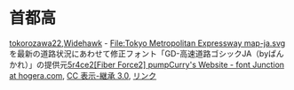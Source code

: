 # 首都高

<a href="//commons.wikimedia.org/w/index.php?title=User:Tokorozawa22&amp;action=edit&amp;redlink=1" class="new" title="User:Tokorozawa22 (page does not exist)">tokorozawa22</a>,<a href="//commons.wikimedia.org/wiki/User:Widehawk" title="User:Widehawk">Widehawk</a> - <a href="//commons.wikimedia.org/wiki/File:Tokyo_Metropolitan_Expressway_map-ja.svg" title="File:Tokyo Metropolitan Expressway map-ja.svg">File:Tokyo Metropolitan Expressway map-ja.svg</a>を最新の道路状況にあわせて修正<span lang="ja">フォント「GD-高速道路ゴシックJA（byぱんかれ）」の提供元</span><a rel="nofollow" class="external text" href="http://www.hogera.com/pcb/font/">5r4ce2[Fiber Force2] pumpCurry's Website - font Junction at hogera.com</a>, <a href="https://creativecommons.org/licenses/by-sa/3.0" title="Creative Commons Attribution-Share Alike 3.0">CC 表示-継承 3.0</a>, <a href="https://commons.wikimedia.org/w/index.php?curid=8533658">リンク</a>